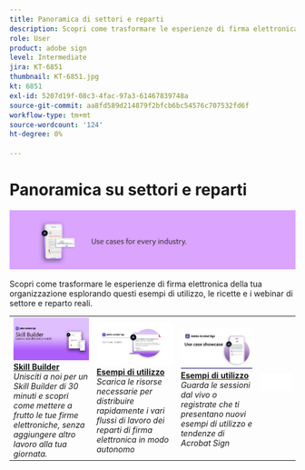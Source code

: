 ```yaml
---
title: Panoramica di settori e reparti
description: Scopri come trasformare le esperienze di firma elettronica di clienti e dipendenti attraverso questi esempi di utilizzo, ricette e webinar reali per il settore e i reparti
role: User
product: adobe sign
level: Intermediate
jira: KT-6851
thumbnail: KT-6851.jpg
kt: 6851
exl-id: 5207d19f-08c3-4fac-97a3-61467839748a
source-git-commit: aa8fd589d214879f2bfcb6bc54576c707532fd6f
workflow-type: tm+mt
source-wordcount: '124'
ht-degree: 0%

---
```


# Panoramica su settori e reparti

![Immagine del settore Acrobat Sign](../assets/Hero-Industry.png)

Scopri come trasformare le esperienze di firma elettronica della tua organizzazione esplorando questi esempi di utilizzo, le ricette e i webinar di settore e reparto reali.

<table style="table-layout:fixed">
<tr>
  <td>
    <a href="innovation-series.md">
      <img alt="Skill Builder" src="../assets/SB_1280.jpg" />
    </a>
    <div>
    <a href="innovation-series.md"><strong>Skill Builder</strong></a>
    </div>
    <em>Unisciti a noi per un Skill Builder di 30 minuti e scopri come mettere a frutto le tue firme elettroniche, senza aggiungere altro lavoro alla tua giornata.</em>
    <br>
  </td>
  <td>
    <a href="recipes.md">
      <img alt="Esempi di utilizzo" src="../assets/Expand_RecipeR.png" />
    </a>
    <div>
    <a href="recipes.md"><strong>Esempi di utilizzo</strong></a>
    </div>
    <em>Scarica le risorse necessarie per distribuire rapidamente i vari flussi di lavoro dei reparti di firma elettronica in modo autonomo</em>
    <br>
  </td>
  <td>
    <a href="use-case-showcase.md">
      <img alt="Esempi di utilizzo" src="../assets/UseCaseShowcaseR.png" />
    </a>
    <div>
    <a href="use-case-showcase.md"><strong>Esempi di utilizzo</strong></a>
    </div>
    <em>Guarda le sessioni dal vivo o registrate che ti presentano nuovi esempi di utilizzo e tendenze di Acrobat Sign</em>
    <br>
  </td>
  <td>
    <img alt="Spaziatore" src="../assets/Whitespacer.png" />
    <div>
    <br>
  </td>
</tr>
</table>
